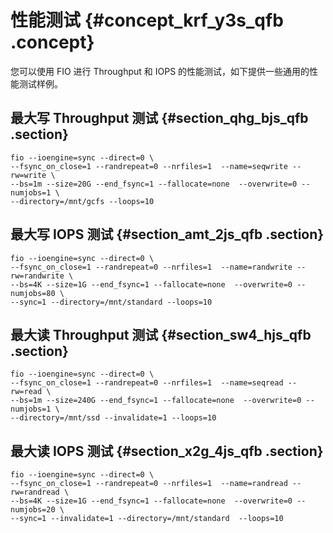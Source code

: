 # 性能测试 {#concept_krf_y3s_qfb .concept}

您可以使用 FIO 进行 Throughput 和 IOPS 的性能测试，如下提供一些通用的性能测试样例。

## 最大写 Throughput 测试 {#section_qhg_bjs_qfb .section}

```
fio --ioengine=sync --direct=0 \
--fsync_on_close=1 --randrepeat=0 --nrfiles=1  --name=seqwrite --rw=write \
--bs=1m --size=20G --end_fsync=1 --fallocate=none  --overwrite=0 --numjobs=1 \
--directory=/mnt/gcfs --loops=10
```

## 最大写 IOPS 测试 {#section_amt_2js_qfb .section}

```
fio --ioengine=sync --direct=0 \
--fsync_on_close=1 --randrepeat=0 --nrfiles=1  --name=randwrite --rw=randwrite \
--bs=4K --size=1G --end_fsync=1 --fallocate=none  --overwrite=0 --numjobs=80 \
--sync=1 --directory=/mnt/standard --loops=10
```

## 最大读 Throughput 测试 {#section_sw4_hjs_qfb .section}

```
fio --ioengine=sync --direct=0 \
--fsync_on_close=1 --randrepeat=0 --nrfiles=1  --name=seqread --rw=read \
--bs=1m --size=240G --end_fsync=1 --fallocate=none  --overwrite=0 --numjobs=1 \
--directory=/mnt/ssd --invalidate=1 --loops=10
```

## 最大读 IOPS 测试 {#section_x2g_4js_qfb .section}

```
fio --ioengine=sync --direct=0 \
--fsync_on_close=1 --randrepeat=0 --nrfiles=1  --name=randread --rw=randread \
--bs=4K --size=1G --end_fsync=1 --fallocate=none  --overwrite=0 --numjobs=20 \
--sync=1 --invalidate=1 --directory=/mnt/standard  --loops=10
```

